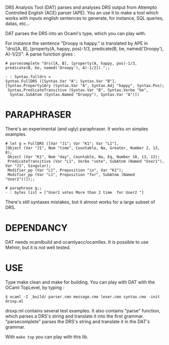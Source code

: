 DRS Analysis Tool (DAT) parses and analyses DRS output from Attempto Controlled English (ACE) parser (APE).
You an use it to make a tool which works with inputs english sentences to generate, for instance, SQL queries, datas, etc...

DAT parses the DRS into an Ocaml's type, which you can play with.


For instance the sentence "Droopy is happy." is translated by APE in "drs([A, B], [property(A, happy, pos)-1/3, predicate(B, be, named('Droopy'), A)-1/2])".
A parse function gives :


    # parsecomplete "drs([A, B], [property(A, happy, pos)-1/3, predicate(B, be, named('Droopy'), A)-1/2]).";;

    - : Syntax.fulldrs =
    Syntax.FullDRS ([Syntax.Var "A"; Syntax.Var "B"],
    [Syntax.Property1Ary (Syntax.Var "A", Syntax.Adj "happy", Syntax.Pos);
     Syntax.PredicateTransitive (Syntax.Var "B", Syntax.Verbe "be",
      Syntax.SubAtom (Syntax.Named "Droopy"), Syntax.Var "A")])




PARAPHRASER
===========

There's an experimental (and ugly) paraphraser. It works on simples examples.

	# let g = FullDRS ([Var "J1"; Var "K1"; Var "L1"],
	[Object (Var "J1", Nom "time", Countable, Na, Greater, Number 2, 13, 8);
	 Object (Var "K1", Nom "day", Countable, Na, Eq, Number 10, 13, 13);
	 PredicateTransitive (Var "L1", Verbe "vote", SubAtom (Named "User1"), Var "J1", Singular);
	 Modifier_pp (Var "L1", Preposition "in", Var "K1");
	 Modifier_pp (Var "L1", Preposition "for", SubAtom (Named "User2"))]);;

	# paraphrase g;;
	- : bytes list = ["User1 votes More than 2 time  for User2 "]

There's still syntaxes mistakes, but it almost works for a large subset of DRS.

DEPENDANCY
==========

DAT needs ocamlbuild and ocamlyacc/ocamllex. It is possible to use Mehnir, but it is not well tested.


USE
===

Type make clean and make for building.
You can play with DAT with the OCaml TopLevel, by typing : 

    $ ocaml -I _build/ parser.cmo message.cmo lexer.cmo syntax.cmo -init drsxp.ml 

drsxp.ml contains several test examples.
It also contains "parse" function, which parses a DRS's string and translate it into the first grammar.
"parsecomplete" parses the DRS's string and translate it in the DAT's grammar.

With ``make top`` you can play with this lib.
